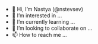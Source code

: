 - 👋 Hi, I’m Nastya (@nstevsev)
- 👀 I’m interested in ...
- 🌱 I’m currently learning ...
- 💞️ I’m looking to collaborate on ...
- 📫 How to reach me ...

<!---
nstevsev/nstevsev is a ✨ special ✨ repository because its `README.md` (this file) appears on your GitHub profile.
You can click the Preview link to take a look at your changes.
--->

